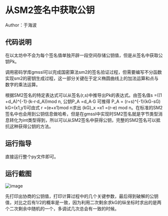 # 从SM2签名中获取公钥

  Author：于海波

## 代码说明
  在以太坊中不会为每个签名值单独开辟一段空间存储公钥值，但是从签名中获取公钥Pk。
  
  调用密码学库gmssl可以完成国密算法sm2的签名验证过程，但需要编写不分函数实现sm2的密钥生成过程，这一部分关键在于定义椭圆曲线上的加法运算和点与数字的乘法运算。
  
  根据SM2签名的特定表达式可以从签名(r,s)中推导出Pk的表达式。由签名值s =((1 +d_A)^{-1}·(k-r·d_A))mod n, 公钥P_A =d_A·G 可推得 P_A = (r+s)^{-1}(kG-sG) kG=(x1,y1)可由式 r =(e+x1)mod n求出 (kG)_x =x1 =(r-e) mod n。在标准的SM2签名中也会用到公钥信息做哈希，但是在gmssl中实现时SM2签名就是字节类型消息转化为int类型得到，所以可以从SM2签名中获得公钥，完整的SM2签名可以抵抗这种获得公钥的方法。
  
## 运行指导
  直接运行整个py文件即可。
  
## 运行截图
  
  ![image](https://github.com/HaiboYu02/img-storage/blob/main/pic9.png)
  
  先打印出协商的公钥值，打印计算过程中的几个关键参数，最后得到破解的公钥值，对比之后有1/2的概率是一致，因为利用二次剩余求kG的纵坐标时求出的是两个二次剩余中随机的一个，多调试几次总会有一致的时候。
